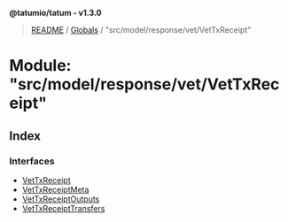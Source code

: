 **@tatumio/tatum - v1.3.0**

> [README](../README.md) / [Globals](../globals.md) / "src/model/response/vet/VetTxReceipt"

# Module: "src/model/response/vet/VetTxReceipt"

## Index

### Interfaces

* [VetTxReceipt](../interfaces/_src_model_response_vet_vettxreceipt_.vettxreceipt.md)
* [VetTxReceiptMeta](../interfaces/_src_model_response_vet_vettxreceipt_.vettxreceiptmeta.md)
* [VetTxReceiptOutputs](../interfaces/_src_model_response_vet_vettxreceipt_.vettxreceiptoutputs.md)
* [VetTxReceiptTransfers](../interfaces/_src_model_response_vet_vettxreceipt_.vettxreceipttransfers.md)
